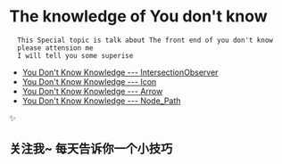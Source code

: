 # The knowledge of You don't know

```
  This Special topic is talk about The front end of you don't know 
  please attension me
  I will tell you some superise
```

- [You Don't Know Knowledge --- IntersectionObserver](https://github.com/Gloomysunday28/unknow-knowledge/tree/master/Unknow1)
- [You Don't Know Knowledge --- Icon](https://github.com/Gloomysunday28/unknow-knowledge/tree/master/Unknow2)
- [You Don't Know Knowledge --- Arrow](https://github.com/Gloomysunday28/unknow-knowledge/tree/master/Unknow3)
- [You Don't Know Knowledge --- Node_Path](https://github.com/Gloomysunday28/unknow-knowledge/tree/master/Unknow4)

:sparkles:
## 关注我~ 每天告诉你一个小技巧